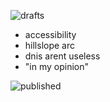 ![drafts](drafts.base)

- accessibility
- hillslope arc
- dnis arent useless
- "in my opinion"

![published](published.base)

